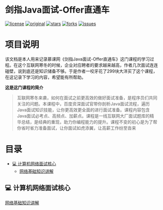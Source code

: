 # 剑指Java面试-Offer直通车
[![license](https://img.shields.io/badge/license-Apache%20License%202.0-brightgreen.svg)](https://github.com/szpinc/java-offer-get/blob/master/LICENSE)
[![original](https://img.shields.io/badge/original-GhostDog-orange.svg)](https://github.com/szpinc/java-offer-get)
[![stars](https://img.shields.io/github/stars/szpinc/java-offer-get.svg)](https://github.com/szpinc/java-offer-get/stargazers)
[![forks](https://img.shields.io/github/forks/szpinc/java-offer-get.svg)](https://github.com/szpinc/java-offer-get/network/members)
[![issues](https://img.shields.io/github/issues/szpinc/java-offer-get.svg)](https://github.com/szpinc/java-offer-get/issues)


# 项目说明
该文档是本人用来记录慕课网《剑指Java面试-Offer直通车》这门课程的学习过程。在这个互联网寒冬的时候，企业对应聘者的要求越来越高，作者几次面试连连碰壁，说到底还是知识储备不够。于是作者一咬牙花了299块大洋买了这个课程，在这记录下学习的内容，希望能有所帮助。

**这是这门课程的简介**
>互联网寒冬来袭，如何在面试之前更高效的做好面试准备，是程序员们共同关注的问题。本课程中，百度资深面试官带你剖析Java面试流程，遍历Java面试知识技能，让你更高效更全面的进行面试准备。课程内容包含Java面试必考点、高频点、加薪点。课程是一线互联网大厂面试题库的精华总结，是经典的重现，助力你编程能力的提升。课程不变的初心是为了帮你省时省力准备面试，让你面试如虎添翼，让高薪工作纷至沓来

# 目录
- [:computer: 计算机网络面试核心](#computer-计算机网络面试核心)
  - [网络基础知识讲解](#网络基础知识讲解)



## :computer: 计算机网络面试核心

[网络基础知识讲解](计算机网络面试核心/网络基础知识讲解.md)




